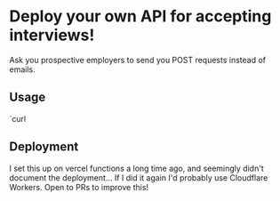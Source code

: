 # Deploy your own API for accepting interviews!

Ask you prospective employers to send you POST requests instead of emails.

## Usage

`curl 

## Deployment

I set this up on vercel functions a long time ago, and seemingly didn't document the deployment... If I did it again I'd probably use Cloudflare Workers. Open to PRs to improve this!
